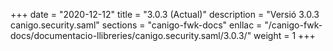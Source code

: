 +++
date        = "2020-12-12"
title       = "3.0.3 (Actual)"
description = "Versió 3.0.3 canigo.security.saml"
sections    = "canigo-fwk-docs"
enllac		= "/canigo-fwk-docs/documentacio-llibreries/canigo.security.saml/3.0.3/"
weight		= 1
+++
